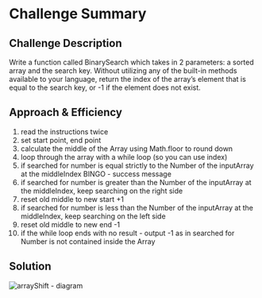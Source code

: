 # Challenge Summary

<!-- Short summary or background information -->

## Challenge Description

Write a function called BinarySearch which takes in 2 parameters: a sorted array and the search key. Without utilizing any of the built-in methods available to your language, return the index of the array’s element that is equal to the search key, or -1 if the element does not exist.

## Approach & Efficiency

1. read the instructions twice
1. set start point, end point
1. calculate the middle of the Array using Math.floor to round down
1. loop through the array with a while loop (so you can use index)
1. if searched for number is equal strictly to the Number of the inputArray at the middleIndex BINGO - success message
1. if searched for number is greater than the Number of the inputArray at the middleIndex, keep searching on the right side
1. reset old middle to new start +1
1. if searched for number is less than the Number of the inputArray at the middleIndex, keep searching on the left side
1. reset old middle to new end -1
1. if the while loop ends with no result - output -1 as in searched for Number is not contained inside the Array

## Solution

![arrayShift - diagram](../../assets/1250-dsa-diagram-arrayShift.PNG)
